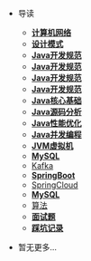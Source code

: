 * 导读
    * [**计算机网络**](/study/Android/README)
    * [**设计模式**](/study/Android/README)
    * [**Java开发规范**](/study/Android/README)
    * [**Java开发规范**](/study/Android/README)
    * [**Java开发规范**](/study/Android/README)
    * [**Java开发规范**](/study/Android/README)
    * [**Java核心基础**](/study/LeetCode_Study/README)
    * [**Java源码分析**](/study/React/README)
    * [**Java性能优化**](/study/Vue/README)
    * [**Java并发编程**](/study/Java/README)
    * [**JVM虚拟机**](/study/Python/README)
    * [**MySQL**](/study/Python/README)
    * [Kafka](/study/Python/README)
    * [**SpringBoot**](/study/Python/README)
    * [SpringCloud](/study/Python/README)
    * [**MySQL**](/study/Python/README)
    * [算法](/study/Python/README)
    * [**面试题**](/study/Scala/README.md)
    * [**踩坑记录**](/study/Scala/README.md)
  
* 暂无更多...

